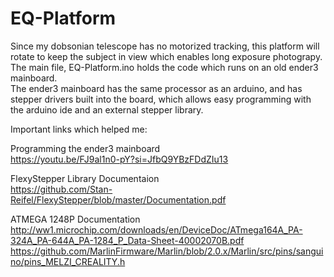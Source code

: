 ﻿# EQ-Platform
 Since my dobsonian telescope has no motorized tracking, this platform will rotate to keep the subject in view which enables long exposure photograpy.  
The main file, EQ-Platform.ino holds the code which runs on an old ender3 mainboard.   
The ender3 mainboard has the same processor as an arduino, and has stepper drivers built into the board, which allows easy programming
with the arduino ide and an external stepper library.

 Important links which helped me:
 
 Programming the ender3 mainboard  
 https://youtu.be/FJ9al1n0-pY?si=JfbQ9YBzFDdZIu13

 FlexyStepper Library Documentaion  
 https://github.com/Stan-Reifel/FlexyStepper/blob/master/Documentation.pdf

 ATMEGA 1248P Documentation  
http://ww1.microchip.com/downloads/en/DeviceDoc/ATmega164A_PA-324A_PA-644A_PA-1284_P_Data-Sheet-40002070B.pdf
https://github.com/MarlinFirmware/Marlin/blob/2.0.x/Marlin/src/pins/sanguino/pins_MELZI_CREALITY.h
